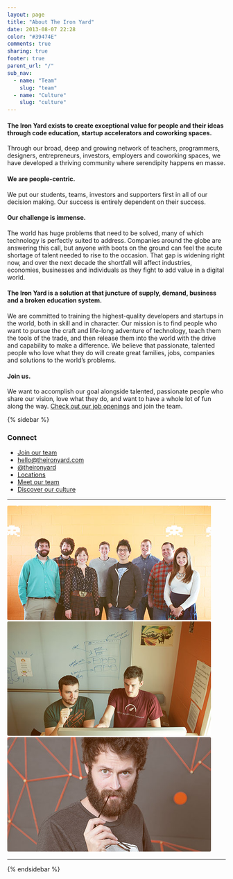 ```yaml
---
layout: page
title: "About The Iron Yard"
date: 2013-08-07 22:28
color: "#39474E"
comments: true
sharing: true
footer: true
parent_url: "/"
sub_nav:
  - name: "Team"
    slug: "team"
  - name: "Culture"
    slug: "culture"
---
```


#### The Iron Yard exists to create exceptional value for people and their ideas through code education, startup accelerators and coworking spaces.  

Through our broad, deep and growing network of teachers, programmers, designers, entrepreneurs, investors, employers and coworking spaces, we have developed a thriving community where serendipity happens en masse.

#### We are people-centric.   
We put our students, teams, investors and supporters first in all of our decision making. Our success is entirely dependent on their success. 

#### Our challenge is immense.  
The world has huge problems that need to be solved, many of which technology is perfectly suited to address. Companies around the globe are answering this call, but anyone with boots on the ground can feel the acute shortage of talent needed to rise to the occasion. That gap is widening right now, and over the next decade the shortfall will affect industries, economies, businesses and individuals as they fight to add value in a digital world. 

#### The Iron Yard is a solution at that juncture of supply, demand, business and a broken education system.  
We are committed to training the highest-quality developers and startups in the world, both in skill and in character. Our mission is to find people who want to pursue the craft and life-long adventure of technology, teach them the tools of the trade, and then release them into the world with the drive and capability to make a difference. We believe that passionate, talented people who love what they do will create great families, jobs, companies and solutions to the world’s problems.

#### Join us.

We want to accomplish our goal alongside talented, passionate people who share our vision, love what they do, and want to have a whole lot of fun along the way. [Check out our job openings](/jobs) and join the team. 

{% sidebar %}

### Connect

- [Join our team](/jobs)
- [hello@theironyard.com](mailto:hello@theironyard.com)
- [@theironyard](http://twitter.com/theironyard) 
- [Locations](/locations)
- [Meet our team](/about/team)
- [Discover our culture](/about/culture)

---

<img src="/images/about/about-page-team.jpg" style="border-radius: 3px;">

<img src="/images/about/about-page-collaborate.jpg" style="border-radius: 3px;">

<img src="/images/about/about-page-mason.jpg" style="border-radius: 3px;">

---

{% endsidebar %}